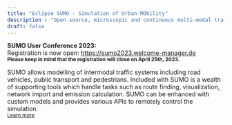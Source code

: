 ```yaml
---
title: "Eclipse SUMO - Simulation of Urban MObility"
description : "Open source, microscopic and continuous multi-modal traffic simulation package"
draft: false
---
```


<!-- Info Card -->
<!-- <div class="card" style="border: 1px solid rgba(0,0,0,.25) !important; margin-bottom: 40px;">
  <div class="card-header" style="font-weight:bold;">SUMO User Conference 2021</div>
  <div class="card-body">
  <ul style="margin:0 !important;">
    <li>The conference <a href="conference#agenda">agenda</a> is now available</li>
    <li><a href="conference#registration">Registration</a> for participation is now open</li>
    </ul>
  </div>
</div> -->

<!-- <div class="alert alert-primary" role="alert">
<b>SUMO User Conference 2023:</b><br>
  New Title and Abstract submission deadline: Monday, <b>January 16th, 2023 - 23:59 CET</b>. 
</div> -->

<!-- <div class="alert alert-primary" role="alert">
 <b>SUMO User Conference 2023:</b><br>
   New Paper submission deadline: Monday, <b>February 20th, 2023 - 23:59 CET</b>. 
 </div> -->

<div class="alert alert-success" role="alert">
<b>SUMO User Conference 2023:</b><br>
  Registration is now open: <a href="https://sumo2023.welcome-manager.de">https://sumo2023.welcome-manager.de</a>
  <br>
  <small><b>Please keep in mind that the registration will close on April 25th, 2023.</b></small>
</div>

<!-- YouTube Tutorial -->
<a data-youtube href="https://www.youtube.com/watch?v=urKtJj87X5M"></a>

<!-- Short text -->
SUMO allows modelling of intermodal traffic systems including road vehicles, public transport and pedestrians. Included with SUMO is a wealth of supporting tools which handle tasks such as route finding, visualization, network import and emission calculation. SUMO can be enhanced with custom models and provides various APIs to remotely control the simulation.   
<small>[Learn more <i class="fas fa-angle-right"></i>](about)</small>